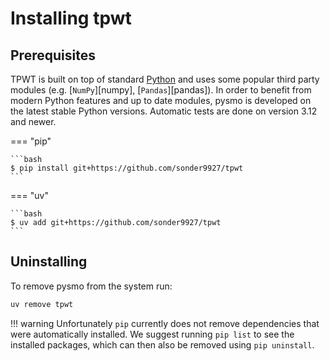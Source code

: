 # Installing tpwt

## Prerequisites

TPWT is built on top of standard [Python](https://www.python.org) and uses
some popular third party modules (e.g. [`NumPy`][numpy], [`Pandas`][pandas]).
In order to benefit from modern Python features and up to date modules, pysmo is
developed on the latest stable Python versions. Automatic tests are done on
version 3.12 and newer.

=== "pip"

    ```bash
    $ pip install git+https://github.com/sonder9927/tpwt
    ```

=== "uv"

    ```bash
    $ uv add git+https://github.com/sonder9927/tpwt
    ```

## Uninstalling

To remove pysmo from the system run:

```bash
uv remove tpwt
```

!!! warning
    Unfortunately `pip` currently does not remove dependencies that were automatically
    installed. We suggest running `pip list` to see the installed packages, which
    can then also be removed using `pip uninstall`.
